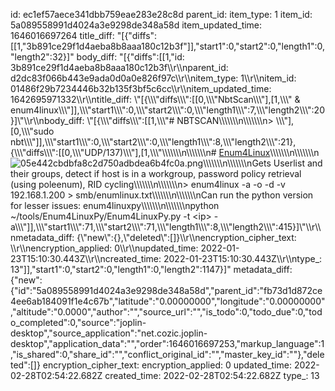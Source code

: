 id: ec1ef57aece341dbb759eae283e28c8d
parent_id: 
item_type: 1
item_id: 5a089558991d4024a3e9298de348a58d
item_updated_time: 1646016697264
title_diff: "[{\"diffs\":[[1,\"3b891ce29f1d4aeba8b8aaa180c12b3f\"]],\"start1\":0,\"start2\":0,\"length1\":0,\"length2\":32}]"
body_diff: "[{\"diffs\":[[1,\"id: 3b891ce29f1d4aeba8b8aaa180c12b3f\\\r\\\nparent_id: d2dc83f066b443e9ada0d0a0e826f97c\\\r\\\nitem_type: 1\\\r\\\nitem_id: 01486f29b7234446b32b135f3bf5c6cc\\\r\\\nitem_updated_time: 1642695971332\\\r\\\ntitle_diff: \\\"[{\\\\\\\"diffs\\\\\\\":[[0,\\\\\\\"NbtScan\\\\\\\"],[1,\\\\\\\" & enum4linux\\\\\\\"]],\\\\\\\"start1\\\\\\\":0,\\\\\\\"start2\\\\\\\":0,\\\\\\\"length1\\\\\\\":7,\\\\\\\"length2\\\\\\\":20}]\\\"\\\r\\\nbody_diff: \\\"[{\\\\\\\"diffs\\\\\\\":[[1,\\\\\\\"# NBTSCAN\\\\\\\\\\\\\n\\\\\\\\\\\\\n> \\\\\\\"],[0,\\\\\\\"sudo nbt\\\\\\\"]],\\\\\\\"start1\\\\\\\":0,\\\\\\\"start2\\\\\\\":0,\\\\\\\"length1\\\\\\\":8,\\\\\\\"length2\\\\\\\":21},{\\\\\\\"diffs\\\\\\\":[[0,\\\\\\\"UDP/137)\\\\\\\"],[1,\\\\\\\"\\\\\\\\\\\\\n\\\\\\\\\\\\\n# <ins>Enum4Linux</ins>\\\\\\\\\\\\\n\\\\\\\\\\\\\n![05e442cbdbfa8c2d750adbdea6b4fc0a.png](:/fb4c97a763704c1bb50d801b2e0be1c2)\\\\\\\\\\\\\n\\\\\\\\\\\\\nGets Userlist and their groups, detect if host is in a workgroup, password policy retrieval (using poleenum), RID cycling\\\\\\\\\\\\\n\\\\\\\\\\\\\n> enum4linux -a -o -d -v 192.168.1.200 > smb/enumlinux.txt\\\\\\\\\\\\\n\\\\\\\\\\\\\nCan run the python version for lesser issues: enum4linuxpy\\\\\\\\\\\\\n\\\\\\\\\\\\\npython ~/tools/Enum4LinuxPy/Enum4LinuxPy.py -t &lt;ip&gt; -a\\\\\\\"]],\\\\\\\"start1\\\\\\\":71,\\\\\\\"start2\\\\\\\":71,\\\\\\\"length1\\\\\\\":8,\\\\\\\"length2\\\\\\\":415}]\\\"\\\r\\\nmetadata_diff: {\\\"new\\\":{},\\\"deleted\\\":[]}\\\r\\\nencryption_cipher_text: \\\r\\\nencryption_applied: 0\\\r\\\nupdated_time: 2022-01-23T15:10:30.443Z\\\r\\\ncreated_time: 2022-01-23T15:10:30.443Z\\\r\\\ntype_: 13\"]],\"start1\":0,\"start2\":0,\"length1\":0,\"length2\":1147}]"
metadata_diff: {"new":{"id":"5a089558991d4024a3e9298de348a58d","parent_id":"fb73d1d872ce4ee6ab184091f1e4c67b","latitude":"0.00000000","longitude":"0.00000000","altitude":"0.0000","author":"","source_url":"","is_todo":0,"todo_due":0,"todo_completed":0,"source":"joplin-desktop","source_application":"net.cozic.joplin-desktop","application_data":"","order":1646016697253,"markup_language":1,"is_shared":0,"share_id":"","conflict_original_id":"","master_key_id":""},"deleted":[]}
encryption_cipher_text: 
encryption_applied: 0
updated_time: 2022-02-28T02:54:22.682Z
created_time: 2022-02-28T02:54:22.682Z
type_: 13